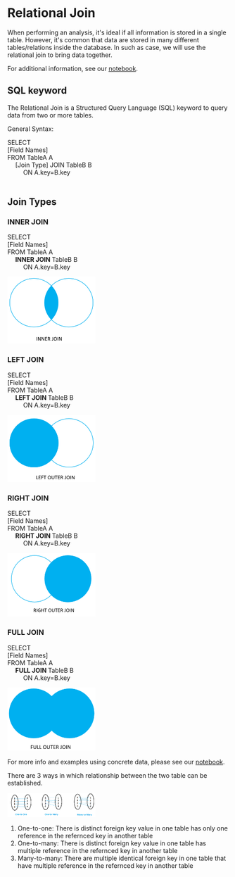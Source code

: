 # Relational Join

When performing an analysis, it's ideal if all information is stored in a single table. However, it's common that data are stored in many different tables/relations inside the database. In such as case, we will use the relational join to bring data together.

For additional information, see our [notebook](https://github.com/mveele/SQL_join_comms/blob/main/comms_project.ipynb).

<!-- To perform an analysis, it would be ideal if all desired information is in a single table. However, you will find that the data are usually divided into two or more relations to optimize the storage. In such cases, we need to bring relations into one table using a relation join. -->

## SQL keyword

The Relational Join is a Structured Query Language (SQL) keyword to query data from two or more tables.

General Syntax:

SELECT <br>
[Field Names] <br>
FROM TableA A <br>
&emsp; [Join Type] JOIN TableB B <br>
&emsp; &emsp; ON A.key=B.key <br>
<br>

## Join Types


### INNER JOIN
SELECT <br>
[Field Names] <br>
FROM TableA A <br>
&emsp; <b> INNER JOIN </b> TableB B <br>
&emsp; &emsp; ON A.key=B.key <br>

<img src="https://github.com/mveele/SQL_join_comms/blob/main/images/inner_join.png" alt="drawing" width="200"/>
<br>

### LEFT JOIN
SELECT <br>
[Field Names] <br>
FROM TableA A <br>
&emsp; <b> LEFT JOIN </b> TableB B <br>
&emsp; &emsp; ON A.key=B.key <br>

<img src="https://github.com/mveele/SQL_join_comms/blob/main/images/left_join.png" alt="drawing" width="200"/>
<br>

### RIGHT JOIN
SELECT <br>
[Field Names] <br>
FROM TableA A <br>
&emsp; <b> RIGHT JOIN </b> TableB B <br>
&emsp; &emsp; ON A.key=B.key <br>

<img src="https://github.com/mveele/SQL_join_comms/blob/main/images/right_join.png" alt="drawing" width="200"/>
<br>

### FULL JOIN
SELECT <br>
[Field Names] <br>
FROM TableA A <br>
&emsp; <b> FULL JOIN </b> TableB B <br>
&emsp; &emsp; ON A.key=B.key <br>

<img src="https://github.com/mveele/SQL_join_comms/blob/main/images/full_join.png" alt="drawing" width="200"/>
<br>

For more info and examples using concrete data, please see our [notebook](https://github.com/mveele/SQL_join_comms/blob/main/comms_project.ipynb).


There are 3 ways in which relationship between the two table can be established.

<img src="https://github.com/mveele/SQL_join_comms/blob/main/images/one_to_one.png" alt="drawing" width="200"/>
<br>

1. One-to-one: There is distinct foreign key value in one table has only one reference in the refernced key in another table
2. One-to-many: There is distinct foreign key value in one table has multiple reference in the refernced key in another table
3. Many-to-many: There are multiple identical foreign key in one table that have multiple reference in the refernced key in another table